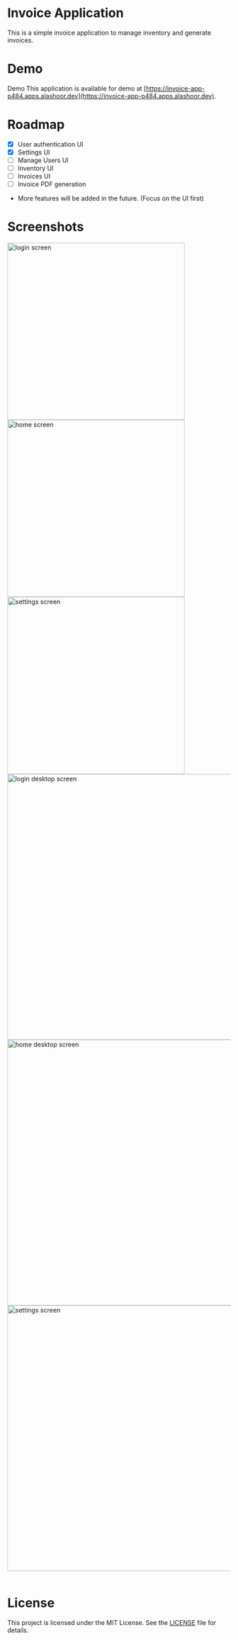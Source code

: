 # Invoice Application

This is a simple invoice application to manage inventory and generate invoices.

# Demo

Demo This application is available for demo at [https://invoice-app-p484.apps.alashoor.dev](https://invoice-app-p484.apps.alashoor.dev).

# Roadmap

- [x] User authentication UI
- [x] Settings UI
- [ ] Manage Users UI
- [ ] Inventory UI
- [ ] Invoices UI
- [ ] Invoice PDF generation
- More features will be added in the future. (Focus on the UI first)

# Screenshots

<table>
  <tr>
    <img src="screenshots/screenshot-login.png" alt="login screen" width="400">
    <img src="screenshots/screenshot-home.png" alt="home screen" width="400">
    <img src="screenshots/screenshot-settings.png" alt="settings screen" width="400">
  </tr>
  <br/>
  <tr>
    <img src="screenshots/screenshot-desktop-login.png" alt="login desktop screen" width="600">
    <img src="screenshots/screenshot-desktop-home.png" alt="home desktop screen" width="600">
    <img src="screenshots/screenshot-desktop-settings.png" alt="settings screen" width="600">
  </tr>
</table>

# License

This project is licensed under the MIT License. See the [LICENSE](LICENSE) file for details.